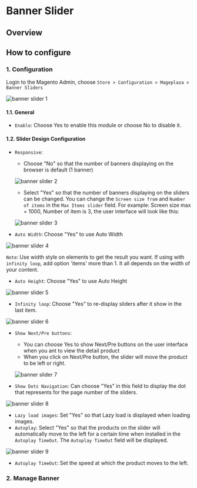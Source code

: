 # Banner Slider
## Overview

## How to configure
### 1. Configuration

Login to the Magento Admin, choose `Store > Configuration > Mageplaza > Banner Sliders`

![banner slider 1](https://i.imgur.com/aXn5n6j.gif)

#### 1.1. General
- `Enable`: Choose Yes to enable this module or choose No to disable it.

#### 1.2. Slider Design Configuration
- `Responsive`:
  - Choose "No" so that the number of banners displaying on the browser is default (1 banner)
  
  ![banner slider 2](https://i.imgur.com/leMCoQe.png)
  
  - Select "Yes" so that the number of banners displaying on the sliders can be changed. You can change the `Screen size from` and `Number of items` in the `Max Items slider` field. For example: Screen size max = 1000, Number of item is 3, the user interface will look like this:
  
  ![banner slider 3](https://i.imgur.com/TaLKxVN.png)

- `Auto Width`: Choose "Yes" to use Auto Width

![banner slider 4](https://i.imgur.com/4hNh16p.gif)

``Note``: Use width style on elements to get the result you want. If using with `infinity loop`, add option 'items' more than 1. It all depends on the width of your content.

- `Auto Height`: Choose "Yes" to use Auto Height

![banner slider 5](https://i.imgur.com/L55huQS.gif)

- `Infinity loop`: Choose "Yes" to re-display sliders after it show in the last item.

![banner slider 6](https://i.imgur.com/oHuBV8U.gif)

- `Show Next/Pre buttons`:
  - You can choose Yes to show Next/Pre buttons on the user interface when you ant to view the detail product
  - When you click on Next/Pre button, the slider will move the product to be left or right.
  
  ![banner slider 7](https://i.imgur.com/7yxqyjB.gif)

- `Show Dots Navigation`: Can choose "Yes" in this field to display the dot that represents for the page number of the sliders.

![banner slider 8](https://i.imgur.com/CmTUjcy.png)

- `Lazy load images`: Set "Yes" so that Lazy load is displayed when loading images.
- `Autoplay`: Select "Yes" so that the products on the slider will automatically move to the left for a certain time when installed in the `Autoplay TimeOut`. The `Autoplay TimeOut` field will be displayed.

![banner slider 9](https://i.imgur.com/6oTt7LR.gif)

- `Autoplay TimeOut`: Set the speed at which the product moves to the left.

### 2. Manage Banner











